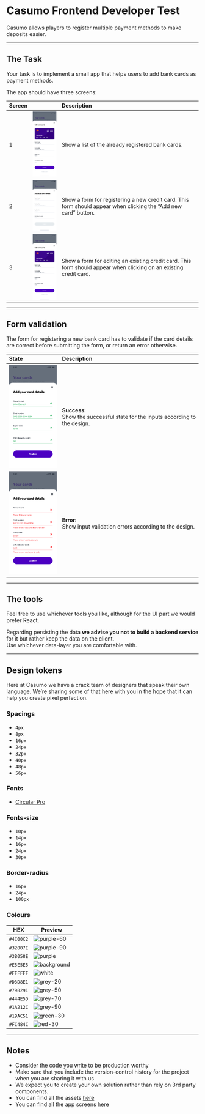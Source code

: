 # Casumo Frontend Developer Test

Casumo allows players to register multiple payment methods to make deposits easier.

---

## The Task

Your task is to implement a small app that helps users to add bank cards as payment methods.

The app should have three screens:

|  Screen  |                                                                        | Description              |
:--------- |:----------------------------------------------------------------------:|:------------------------- |
1          | <img src="./resources/screens/your-cards.png" width="150px" />         |  Show a list of the already registered bank cards. |
2          | <img src="./resources/screens/add-card-details.png" width="150px" />   |  Show a form for registering a new credit card. This form should appear when clicking the “Add new card” button.                         |
3          | <img src="./resources/screens/edit-card.png" width="150px" />          |  Show a form for editing an existing credit card. This form should appear when clicking on an existing credit card. |

---

## Form validation

The form for registering a new bank card has to validate if the card details are correct before submitting the form, or return an error otherwise.

|  State                                                                      | Description                                                              |
:---------------------------------------------------------------------------- |:------------------------------------------------------------------------ |
<img src="./resources/screens/add-card-details-success.png" width="150px" />  |  **Success:** <br> Show the successful state for the inputs according to the design. |
<img src="./resources/screens/add-card-details-error.png" width="150px" />    |  **Error:** <br> Show input validation errors according to the design. |

---

## The tools
Feel free to use whichever tools you like, although for the UI part we would prefer React.

Regarding persisting the data **we advise you not to build a backend service** for it but rather keep the data on the client.<br>
Use whichever data-layer you are comfortable with.

---

## Design tokens

Here at Casumo we have a crack team of designers that speak their own language. We’re sharing some of that here with you in the hope that it can help you create pixel perfection.

### Spacings
- `4px`
- `8px`
- `16px`
- `24px`
- `32px`
- `40px`
- `48px`
- `56px`

### Fonts
- [Circular Pro](./resources/lineto-circular-pro-book.woff2)

### Fonts-size
- `10px`
- `14px`
- `16px`
- `24px`
- `30px`

### Border-radius
- `16px`
- `24px`
- `100px`

### Colours

| HEX | Preview |
| ------- | ------- |
| `#4C00C2` | ![purple-60](https://via.placeholder.com/150x50/4C00C2/000000.webp?text=+) |
| `#32007E` | ![purple-90](https://via.placeholder.com/150x50/32007E/000000.webp?text=+) |
| `#3B058E` | ![purple](https://via.placeholder.com/150x50/3B058E/000000.webp?text=+) |
| `#E5E5E5` | ![background](https://via.placeholder.com/150x50/E5E5E5/000000.webp?text=+) |
| `#FFFFFF` | ![white](https://via.placeholder.com/150x50/FFFFFF/000000.webp?text=+) |
| `#D3D8E1` | ![grey-20](https://via.placeholder.com/150x50/D3D8E1/000000.webp?text=+) |
| `#798291` | ![grey-50](https://via.placeholder.com/150x50/798291/000000.webp?text=+) |
| `#444E5D` | ![grey-70](https://via.placeholder.com/150x50/444E5D/000000.webp?text=+) |
| `#1A212C` | ![grey-90](https://via.placeholder.com/150x50/1A212C/000000.webp?text=+) |
| `#19AC51` | ![green-30](https://via.placeholder.com/150x50/19AC51/000000.webp?text=+) |
| `#FC484C` | ![red-30](https://via.placeholder.com/150x50/FC484C/000000.webp?text=+) |

---

## Notes
- Consider the code you write to be production worthy
- Make sure that you include the version-control history for the project when you are sharing it with us
- We expect you to create your own solution rather than rely on 3rd party components.
- You can find all the assets [here](./resources)
- You can find all the app screens [here](./resources/screens)
